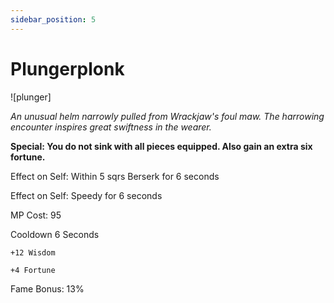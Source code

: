 ```yaml
---
sidebar_position: 5
---
```


# Plungerplonk

![plunger]

<i>An unusual helm narrowly pulled from Wrackjaw's foul maw. The harrowing encounter inspires great swiftness in the wearer.</i>

**Special: You do not sink with all pieces equipped. Also gain an extra six fortune.**

Effect on Self: Within 5 sqrs Berserk for 6 seconds

Effect on Self: Speedy for 6 seconds

MP Cost: 95

Cooldown 6 Seconds

    +12 Wisdom
    
    +4 Fortune

Fame Bonus: 13%
